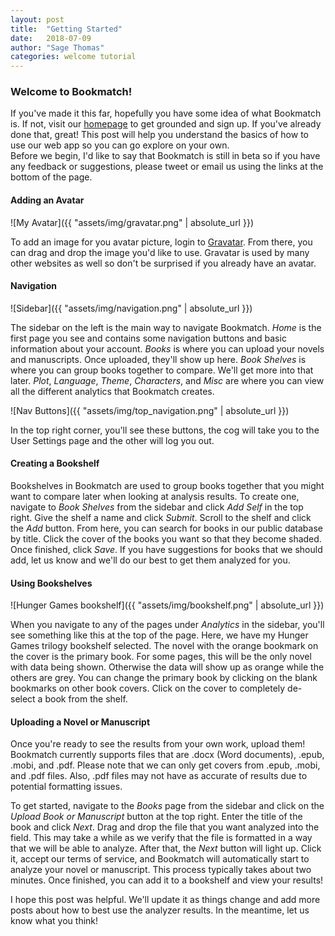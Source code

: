 ```yaml
---
layout: post
title:  "Getting Started"
date:   2018-07-09
author: "Sage Thomas"
categories: welcome tutorial
---
```


### Welcome to Bookmatch!

If you've made it this far, hopefully you have some idea of what Bookmatch is. If not, visit our 
[homepage][bm_homepage] to get grounded and sign up. If you've already done that, great! This post
will help you understand the basics of how to use our web app so you can go explore on your own.  
Before we begin, I'd like to say that Bookmatch is still in beta so if you have any feedback or 
suggestions, please tweet or email us using the links at the bottom of the page.


#### Adding an Avatar
![My Avatar]({{ "assets/img/gravatar.png" | absolute_url }})

To add an image for you avatar picture, login to [Gravatar][gravatar]. From there, you can drag
and drop the image you'd like to use. Gravatar is used by many other websites as well so don't
be surprised if you already have an avatar.


#### Navigation
![Sidebar]({{ "assets/img/navigation.png" | absolute_url }})

The sidebar on the left is the main way to navigate Bookmatch. _Home_ is the first page you see and
contains some navigation buttons and basic information about your account. _Books_ is where you can upload
your novels and manuscripts. Once uploaded, they'll show up here. _Book Shelves_ is where you can 
group books together to compare. We'll get more into that later. _Plot_, _Language_, _Theme_,
_Characters_, and _Misc_ are where you can view all the different analytics that Bookmatch 
creates.

![Nav Buttons]({{ "assets/img/top_navigation.png" | absolute_url }})

In the top right corner, you'll see these buttons, the cog will take you to the User Settings page
and the other will log you out.


#### Creating a Bookshelf

Bookshelves in Bookmatch are used to group books together that you might want to compare later when
looking at analysis results. To create one, navigate to _Book Shelves_ from the sidebar and click
_Add Self_ in the top right. Give the shelf a name and click _Submit_. Scroll to the shelf and click
the _Add_ button. From here, you can search for books in our public database by title. Click the 
cover of the books you want so that they become shaded. Once finished, click _Save_. If you have
suggestions for books that we should add, let us know and we'll do our best to get them analyzed for
you.


#### Using Bookshelves
![Hunger Games bookshelf]({{ "assets/img/bookshelf.png" | absolute_url }})

When you navigate to any of the pages under _Analytics_ in the sidebar, you'll see something like 
this at the top of the page. Here, we have my Hunger Games trilogy bookshelf selected. The novel 
with the orange bookmark on the cover is the primary book. For some pages, this will be the only 
novel with data being shown. Otherwise the data will show up as orange while the others are grey. 
You can change the primary book by clicking on the blank bookmarks on other book covers. Click on 
the cover to completely de-select a book from the shelf.

#### Uploading a Novel or Manuscript

Once you're ready to see the results from your own work, upload them! Bookmatch currently supports
files that are .docx (Word documents), .epub, .mobi, and .pdf. Please note that we can only get 
covers from .epub, .mobi, and .pdf files. Also, .pdf files may not have as accurate of results due
to potential formatting issues. 

To get started, navigate to the _Books_ page from the sidebar and click on the 
_Upload Book or Manuscript_ button at the top right. Enter the title of the book and click _Next_.
Drag and drop the file that you want analyzed into the field. This may take a while as we verify
that the file is formatted in a way that we will be able to analyze. After that, the _Next_ button 
will light up. Click it, accept our terms of service, and Bookmatch will automatically start to
analyze your novel or manuscript. This process typically takes about two minutes. Once finished, 
you can add it to a bookshelf and view your results!


I hope this post was helpful. We'll update it as things change and add more posts about how
to best use the analyzer results. In the meantime, let us know what you think!


[bm_homepage]: https://bookmatch.com
[gravatar]: https://gravatar.com
